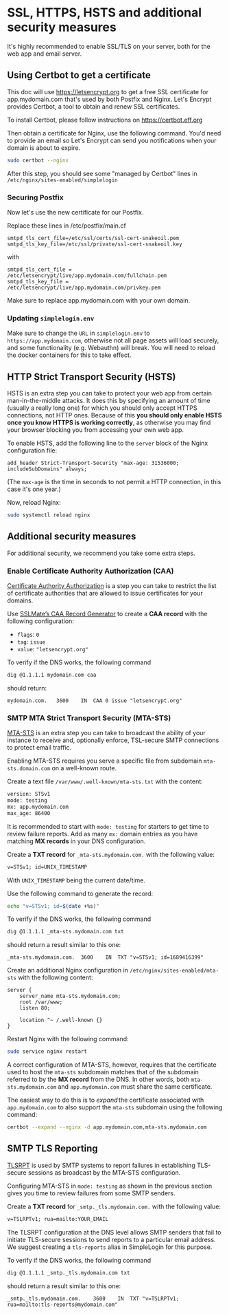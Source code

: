 # SSL, HTTPS, HSTS and additional security measures

It's highly recommended to enable SSL/TLS on your server, both for the web app and email server.

## Using Certbot to get a certificate

This doc will use https://letsencrypt.org to get a free SSL certificate for app.mydomain.com that's used by both Postfix and Nginx. Let's Encrypt provides Certbot, a tool to obtain and renew SSL certificates.

To install Certbot, please follow instructions on https://certbot.eff.org

Then obtain a certificate for Nginx, use the following command. You'd need to provide an email so Let's Encrypt can send you notifications when your domain is about to expire.

```bash
sudo certbot --nginx
```

After this step, you should see some "managed by Certbot" lines in `/etc/nginx/sites-enabled/simplelogin`

### Securing Postfix

Now let's use the new certificate for our Postfix.

Replace these lines in /etc/postfix/main.cf

```
smtpd_tls_cert_file=/etc/ssl/certs/ssl-cert-snakeoil.pem
smtpd_tls_key_file=/etc/ssl/private/ssl-cert-snakeoil.key
```

with

```
smtpd_tls_cert_file = /etc/letsencrypt/live/app.mydomain.com/fullchain.pem
smtpd_tls_key_file = /etc/letsencrypt/live/app.mydomain.com/privkey.pem
```

Make sure to replace app.mydomain.com with your own domain.

### Updating `simplelogin.env`

Make sure to change the `URL` in `simplelogin.env` to `https://app.mydomain.com`, otherwise not all page assets will load securely, and some functionality (e.g. Webauthn) will break.
You will need to reload the docker containers for this to take effect.

## HTTP Strict Transport Security (HSTS)

HSTS is an extra step you can take to protect your web app from certain man-in-the-middle attacks. It does this by specifying an amount of time (usually a really long one) for which you should only accept HTTPS connections, not HTTP ones. Because of this **you should only enable HSTS once you know HTTPS is working correctly**, as otherwise you may find your browser blocking you from accessing your own web app.

To enable HSTS, add the following line to the `server` block of the Nginx configuration file:

```
add_header Strict-Transport-Security "max-age: 31536000; includeSubDomains" always;
```

(The `max-age` is the time in seconds to not permit a HTTP connection, in this case it's one year.)

Now, reload Nginx:

```bash
sudo systemctl reload nginx
```

## Additional security measures

For additional security, we recommend you take some extra steps.

### Enable Certificate Authority Authorization (CAA)

[Certificate Authority Authorization](https://letsencrypt.org/docs/caa/) is a step you can take to restrict the list of certificate authorities that are allowed to issue certificates for your domains.

Use [SSLMate’s CAA Record Generator](https://sslmate.com/caa/) to create a **CAA record** with the following configuration:

- `flags`: `0`
- `tag`: `issue`
- `value`: `"letsencrypt.org"`

To verify if the DNS works, the following command

```bash
dig @1.1.1.1 mydomain.com caa
```

should return:

```
mydomain.com.	3600	IN	CAA	0 issue "letsencrypt.org"
```

### SMTP MTA Strict Transport Security (MTA-STS)

[MTA-STS](https://datatracker.ietf.org/doc/html/rfc8461) is an extra step you can take to broadcast the ability of your instance to receive and, optionally enforce, TSL-secure SMTP connections to protect email traffic.

Enabling MTA-STS requires you serve a specific file from subdomain `mta-sts.domain.com` on a well-known route.

Create a text file `/var/www/.well-known/mta-sts.txt` with the content:

```txt
version: STSv1
mode: testing
mx: app.mydomain.com
max_age: 86400
```

It is recommended to start with `mode: testing` for starters to get time to review failure reports. Add as many `mx:` domain entries as you have matching **MX records** in your DNS configuration.

Create a **TXT record** for `_mta-sts.mydomain.com.` with the following value:

```txt
v=STSv1; id=UNIX_TIMESTAMP
```

With `UNIX_TIMESTAMP` being the current date/time.

Use the following command to generate the record:

```bash
echo "v=STSv1; id=$(date +%s)"
```

To verify if the DNS works, the following command

```bash
dig @1.1.1.1 _mta-sts.mydomain.com txt
```

should return a result similar to this one:

```
_mta-sts.mydomain.com.	3600	IN	TXT	"v=STSv1; id=1689416399"
```

Create an additional Nginx configuration in `/etc/nginx/sites-enabled/mta-sts` with the following content:

```
server {
	server_name mta-sts.mydomain.com;
	root /var/www;
	listen 80;

	location ^~ /.well-known {}
}
```

Restart Nginx with the following command:

```sh
sudo service nginx restart
```

A correct configuration of MTA-STS, however, requires that the certificate used to host the `mta-sts` subdomain matches that of the subdomain referred to by the **MX record** from the DNS. In other words, both `mta-sts.mydomain.com` and `app.mydomain.com` must share the same certificate.

The easiest way to do this is to _expand_ the certificate associated with `app.mydomain.com` to also support the `mta-sts` subdomain using the following command:

```sh
certbot --expand --nginx -d app.mydomain.com,mta-sts.mydomain.com
```

## SMTP TLS Reporting

[TLSRPT](https://datatracker.ietf.org/doc/html/rfc8460) is used by SMTP systems to report failures in establishing TLS-secure sessions as broadcast by the MTA-STS configuration.

Configuring MTA-STS in `mode: testing` as shown in the previous section gives you time to review failures from some SMTP senders.

Create a **TXT record** for `_smtp._tls.mydomain.com.` with the following value:

```txt
v=TSLRPTv1; rua=mailto:YOUR_EMAIL
```

The TLSRPT configuration at the DNS level allows SMTP senders that fail to initiate TLS-secure sessions to send reports to a particular email address.  We suggest creating a `tls-reports` alias in SimpleLogin for this purpose.

To verify if the DNS works, the following command

```bash
dig @1.1.1.1 _smtp._tls.mydomain.com txt
```

should return a result similar to this one:

```
_smtp._tls.mydomain.com.	3600	IN	TXT	"v=TSLRPTv1; rua=mailto:tls-reports@mydomain.com"
```
